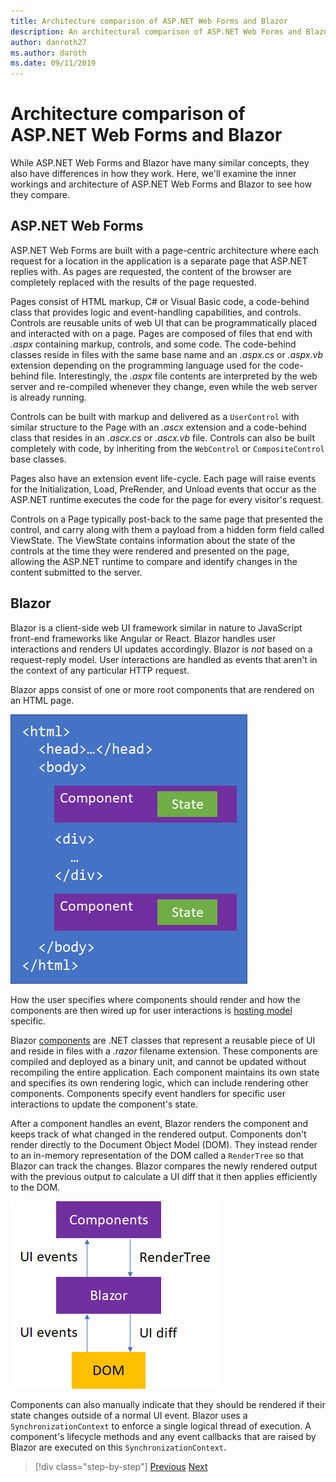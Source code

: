 ```yaml
---
title: Architecture comparison of ASP.NET Web Forms and Blazor
description: An architectural comparison of ASP.NET Web Forms and Blazor.
author: danroth27
ms.author: daroth
ms.date: 09/11/2019
---
```


# Architecture comparison of ASP.NET Web Forms and Blazor

While ASP.NET Web Forms and Blazor have many similar concepts, they also have differences in how they work. Here, we'll examine the inner workings and architecture of ASP.NET Web Forms and Blazor to see how they compare.

## ASP.NET Web Forms

ASP.NET Web Forms are built with a page-centric architecture where each request for a location in the application is a separate page that ASP.NET replies with.  As pages are requested, the content of the browser are completely replaced with the results of the page requested.

Pages consist of HTML markup, C# or Visual Basic code, a code-behind class that provides logic and event-handling capabilities, and controls. Controls are reusable units of web UI that can be programmatically placed and interacted with on a page. Pages are composed of files that end with *.aspx* containing markup, controls, and some code. The code-behind classes reside in files with the same base name and an *.aspx.cs* or *.aspx.vb* extension depending on the programming language used for the code-behind file. Interestingly, the *.aspx* file contents are interpreted by the web server and re-compiled whenever they change, even while the web server is already running.

Controls can be built with markup and delivered as a `UserControl` with similar structure to the Page with an *.ascx* extension and a code-behind class that resides in an *.ascx.cs* or *.ascx.vb* file. Controls can also be built completely with code, by inheriting from the `WebControl` or `CompositeControl` base classes.

Pages also have an extension event life-cycle.  Each page will raise events for the Initialization, Load, PreRender, and Unload events that occur as the ASP.NET runtime executes the code for the page for every visitor's request.  

Controls on a Page typically post-back to the same page that presented the control, and carry along with them a payload from a hidden form field called ViewState.  The ViewState contains information about the state of the controls at the time they were rendered and presented on the page, allowing the ASP.NET runtime to compare and identify changes in the content submitted to the server.

## Blazor

Blazor is a client-side web UI framework similar in nature to JavaScript front-end frameworks like Angular or React. Blazor handles user interactions and renders UI updates accordingly. Blazor is *not* based on a request-reply model. User interactions are handled as events that aren't in the context of any particular HTTP request.

Blazor apps consist of one or more root components that are rendered on an HTML page.

![Blazor components in HTML](./media/architecture-comparison/blazor-components-in-html.png)

How the user specifies where components should render and how the components are then wired up for user interactions is [hosting model](./hosting-models) specific.

Blazor [components](components.md) are .NET classes that represent a reusable piece of UI and reside in files with a *.razor* filename extension. These components are compiled and deployed as a binary unit, and cannot be updated without recompiling the entire application. Each component maintains its own state and specifies its own rendering logic, which can include rendering other components. Components specify event handlers for specific user interactions to update the component's state.

After a component handles an event, Blazor renders the component and keeps track of what changed in the rendered output. Components don't render directly to the Document Object Model (DOM). They instead render to an in-memory representation of the DOM called a `RenderTree` so that Blazor can track the changes. Blazor compares the newly rendered output with the previous output to calculate a UI diff that it then applies efficiently to the DOM.

![Blazor DOM interaction](./media/architecture-comparison/blazor-dom-interaction.png)

Components can also manually indicate that they should be rendered if their state changes outside of a normal UI event. Blazor uses a `SynchronizationContext` to enforce a single logical thread of execution. A component's lifecycle methods and any event callbacks that are raised by Blazor are executed on this `SynchronizationContext`.

>[!div class="step-by-step"]
>[Previous](intro.md)
>[Next](hosting-models.md)
